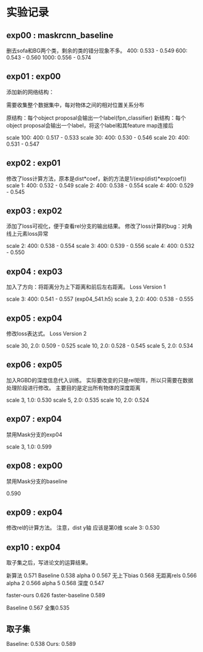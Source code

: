 # 实验记录

## exp00 : maskrcnn_baseline

删去sofa和BG两个类，剩余的类的错分现象不多。
400:    0.533 - 0.549
600:    0.543 - 0.560
1000:   0.556 - 0.574

## exp01 : exp00

添加新的网络结构：

需要收集整个数据集中，每对物体之间的相对位置关系分布

原结构：每个object proposal会输出一个label(fpn_classifier)
新结构：每个object proposal会输出一个label，将这个label和其feature map连接后

scale 100:  400: 0.517 - 0.533
scale 30:   400: 0.530 - 0.546
scale 20:   400: 0.531 - 0.547

## exp02 : exp01

修改了loss计算方法，原本是dist*coef，新的方法是1/(exp(dist)\*exp(coef))
scale 1:    400: 0.532 - 0.549
scale 2:    400: 0.538 - 0.554
scale 4:    400: 0.529 - 0.545

## exp03 : exp02

添加了loss可视化，便于查看rel分支的输出结果。
修改了loss计算的bug：对角线上元素loss异常

scale 2:    400: 0.538 - 0.554
scale 3:    400: 0.539 - 0.556
scale 4:    400: 0.532 - 0.550

## exp04 : exp03

加入了方向：将距离分为上下距离和前后左右距离。
Loss Version 1

scale 3:    400: 0.541 - 0.557      (exp04_541.h5)
scale 3, 2.0: 400: 0.538 - 0.555

## exp05 : exp04

修改loss表达式。
Loss Version 2

scale 30, 2.0: 0.509 - 0.525
scale 10, 2.0: 0.528 - 0.545
scale 5, 2.0: 0.534

## exp06 : exp05

加入RGBD的深度信息代入训练。
实际要改变的只是rel矩阵，所以只需要在数据处理阶段进行修改。
主要目的是定出所有物体的深度距离

scale 3, 1.0: 0.530
scale 5, 2.0: 0.535
scale 10, 2.0: 0.524

## exp07 : exp04

禁用Mask分支的exp04

scale 3, 1.0: 0.599

## exp08 : exp00

禁用Mask分支的baseline

0.590

## exp09 : exp04

修改rel的计算方法。 注意，dist y轴 应该是第0维
scale 3: 0.530

## exp10 : exp04

取子集之后，写进论文的运算结果。

新算法      0.571
Baseline    0.538
alpha 0     0.567
无上下bias  0.568
无距离rels  0.566
alpha 2     0.566
alpha 5     0.568
深度        0.547

faster-ours 0.626
faster-baseline 0.589



Baseline    0.567        全集0.535


## 取子集

Baseline:   0.538
Ours:       0.589